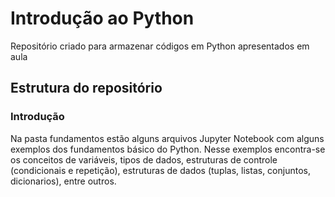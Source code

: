 # Introdução ao Python

Repositório criado para armazenar códigos em Python apresentados em aula

## Estrutura do repositório

### Introdução

Na pasta fundamentos estão alguns arquivos Jupyter Notebook com alguns exemplos dos fundamentos básico do Python. Nesse exemplos encontra-se os conceitos de variáveis, tipos de dados, estruturas de controle (condicionais e repetição), estruturas de dados (tuplas, listas, conjuntos, dicionarios), entre outros.